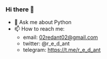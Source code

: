 ### Hi there 👋


<!-- - 🔭 I’m currently working on ... -->
<!-- - 🌱 I’m currently learning Flask -->
<!-- - 👯 I’m looking to collaborate on Web application development -->
<!-- - 🤔 I’m looking for help with ... -->
- 💬  Ask me about Python
- 📫  How to reach me:
  * email: 02redant02@gmail.com
  * twitter: @r_e_d_ant
  * telegram: https://t.me/r_e_d_ant
<!-- - 😄 Pronouns: ... -->
<!-- - ⚡ Fun fact: ... -->

